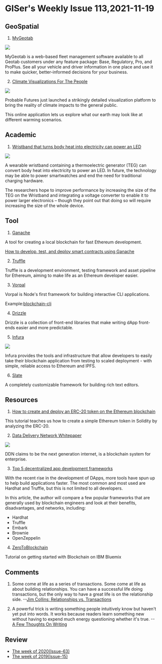 # GISer's Weekly Issue 113,2021-11-19

## GeoSpatial

1. [MyGeotab](https://www.geotab.com/)

![](https://storage.googleapis.com/geotab_wfm_production_cms_storage/CMS-Images-production/Product/MyGeotab/scalable-fleet-management-software@2x.jpg)

MyGeotab is a web-based fleet management software available to all Geotab customers under any feature package: Base, Regulatory, Pro, and ProPlus. See all your vehicle and driver information in one place and use it to make quicker, better-informed decisions for your business.

2. [Climate Visualizations For The People](https://probablefutures.org/heat/maps-of-heat/?selected_map=cksssg07h3itq17nkf2zav4sw#2.2/0/0)

![](https://assets-global.website-files.com/5f2a93fe880654a977c51043/61948b185a1e7948f2e96999_Frost_nights_screenshot_for_Mapbox_blog.png)

Probable Futures just launched a strikingly detailed visualization platform to bring the reality of climate impacts to the general public.

This online application lets us explore what our earth may look like at different warming scenarios.

## Academic

1. [Wristband that turns body heat into electricity can power an LED](https://www.newscientist.com/article/2276215-wristband-that-turns-body-heat-into-electricity-can-power-an-led/)

![](https://images.newscientist.com/wp-content/uploads/2021/04/29130455/gettyimages-1202204055_web.jpg?width=778)

A wearable wristband containing a thermoelectric generator (TEG) can convert body heat into electricity to power an LED. In future, the technology may be able to power smartwatches and end the need for traditional charging hardware.

The researchers hope to improve performance by increasing the size of the TEG on the Wristband and integrating a voltage converter to enable it to power larger electronics – though they point out that doing so will require increasing the size of the whole device.

## Tool

1. [Ganache](https://github.com/trufflesuite/ganache)

A tool for creating a local blockchain for fast Ethereum development.

[How to develop, test, and deploy smart contracts using Ganache](https://blog.logrocket.com/develop-test-deploy-smart-contracts-ganache/)

2. [Truffle](https://github.com/trufflesuite/truffle)

Truffle is a development environment, testing framework and asset pipeline for Ethereum, aiming to make life as an Ethereum developer easier.

3. [Vorpal](https://github.com/dthree/vorpal)

Vorpal is Node's first framework for building interactive CLI applications.

Example:[blockchain-cli](https://github.com/seanjameshan/blockchain-cli/tree/master/lib/cli)

4. [Drizzle](https://github.com/trufflesuite/drizzle)

Drizzle is a collection of front-end libraries that make writing dApp front-ends easier and more predictable.

5. [Infura](https://infura.io/product/overview)

![](https://drek4537l1klr.cloudfront.net/ramamurthy/Figures/CH08_F05_Ramamurthy.png)

Infura provides the tools and infrastructure that allow developers to easily take their blockchain application from testing to scaled deployment - with simple, reliable access to Ethereum and IPFS.

6. [Slate](https://github.com/ianstormtaylor/slate)

A completely customizable framework for building rich text editors.

## Resources

1. [How to create and deploy an ERC-20 token on the Ethereum blockchain](https://blog.logrocket.com/create-deploy-erc-20-token-ethereum-blockchain/)

This tutorial teaches us how to create a simple Ethereum token in Solidity by analyzing the ERC-20.

2. [Data Delivery Network Whitepaper](https://github.com/ddnlink/whitepaper/blob/master/ddn-whitepager.md)

![](https://github.com/ddnlink/whitepaper/raw/master/images/ecosystem-en.png)

DDN claims to be the next generation internet, is a blockchain system for enterprise.

3. [Top 5 decentralized app development frameworks](https://blog.logrocket.com/top-5-decentralized-app-development-frameworks/)

With the recent rise in the development of DApps, more tools have spun up to help build applications faster. The most common and most used are Hardhat and Truffle, but this is not limited to all developers.

In this article, the author will compare a few popular frameworks that are generally used by blockchain engineers and look at their benefits, disadvantages, and networks, including:

- Hardhat
- Truffle
- Embark
- Brownie
- OpenZeppelin

4. [ZeroToBlockchain](https://github.com/rddill-IBM/ZeroToBlockchain)

Tutorial on getting started with Blockchain on IBM Bluemix

## Comments

1. Some come at life as a series of transactions. Some come at life as about building relationships. You can have a successful life doing transactions, but the only way to have a great life is on the relationship side.
   --[Jim Collins: Relationships vs. Transactions](https://fs.blog/knowledge-podcast/jim-collins-2/)

2. A powerful trick is writing something people intuitively know but haven't yet put into words. It works because readers learn something new without having to expend much energy questioning whether it's true.
   --[A Few Thoughts On Writing](https://www.collaborativefund.com/blog/writing/)

## Review

- [The week of 2020(Issue-63)](https://github.com/lkcozy/weekly/blob/master/docs/2020/issue-63.md)
- [The week of 2019(Issue-15)](https://github.com/lkcozy/weekly/blob/master/docs/2019/issue-15.md)
